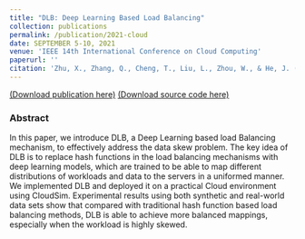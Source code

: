 ```yaml
---
title: "DLB: Deep Learning Based Load Balancing"
collection: publications
permalink: /publication/2021-cloud
date: SEPTEMBER 5-10, 2021
venue: 'IEEE 14th International Conference on Cloud Computing'
paperurl: ''
citation: 'Zhu, X., Zhang, Q., Cheng, T., Liu, L., Zhou, W., & He, J. (2021, September). DLB: Deep Learning Based Load Balancing. In 2021 IEEE 14th International Conference on Cloud Computing (CLOUD) (pp. 648-653). IEEE.'
---
```

[(Download publication here)](https://drive.google.com/file/u/0/d/1PpBGov7mavn_xqb21zU7Quo3NnZX78i1/view)
[(Download source code here)](https://github.com/hsiaoko/DLB-CLOUD-2021)

### Abstract

In this paper, we introduce DLB, a Deep Learning based load Balancing mechanism, to effectively address the data skew problem. The key idea of DLB is to replace hash functions in the load balancing mechanisms with deep learning models, which are trained to be able to map different distributions of workloads and data to the servers in a uniformed manner. We implemented DLB and deployed it on a practical Cloud environment using CloudSim. Experimental results using both synthetic and real-world data sets show that compared with traditional hash function based load balancing methods, DLB is able to achieve more balanced mappings, especially when the workload is highly skewed.
